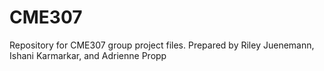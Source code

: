 # CME307
Repository for CME307 group project files.
Prepared by Riley Juenemann, Ishani Karmarkar, and Adrienne Propp
